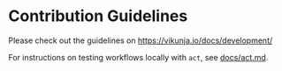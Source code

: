 # Contribution Guidelines

Please check out the guidelines on https://vikunja.io/docs/development/

For instructions on testing workflows locally with `act`, see [docs/act.md](docs/act.md).

